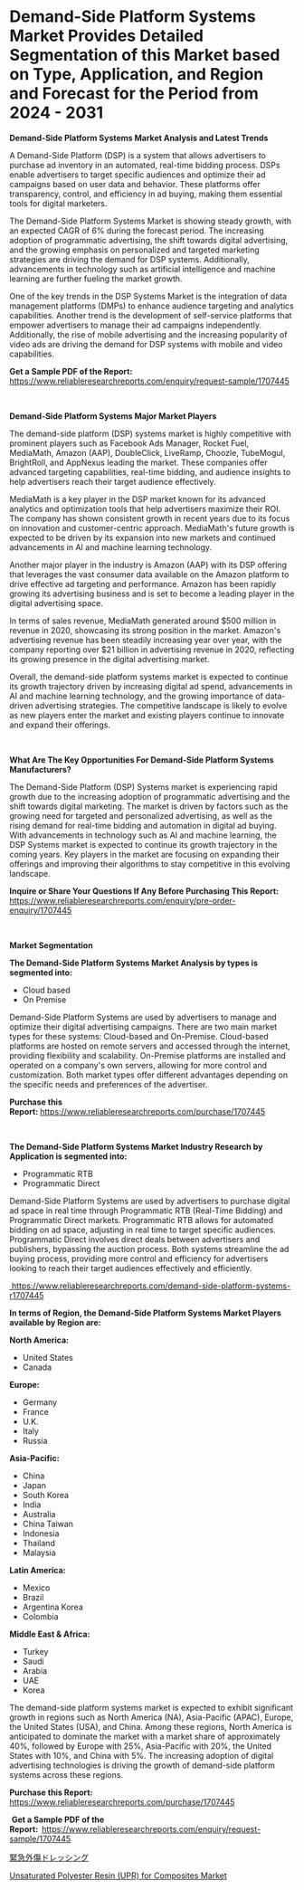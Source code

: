 <p><h1>Demand-Side Platform Systems Market Provides Detailed Segmentation of this Market based on Type, Application, and Region and Forecast for the Period from 2024 - 2031</h1></p><p><strong>Demand-Side Platform Systems Market Analysis and Latest Trends</strong></p>
<p><p>A Demand-Side Platform (DSP) is a system that allows advertisers to purchase ad inventory in an automated, real-time bidding process. DSPs enable advertisers to target specific audiences and optimize their ad campaigns based on user data and behavior. These platforms offer transparency, control, and efficiency in ad buying, making them essential tools for digital marketers.</p><p>The Demand-Side Platform Systems Market is showing steady growth, with an expected CAGR of 6% during the forecast period. The increasing adoption of programmatic advertising, the shift towards digital advertising, and the growing emphasis on personalized and targeted marketing strategies are driving the demand for DSP systems. Additionally, advancements in technology such as artificial intelligence and machine learning are further fueling the market growth.</p><p>One of the key trends in the DSP Systems Market is the integration of data management platforms (DMPs) to enhance audience targeting and analytics capabilities. Another trend is the development of self-service platforms that empower advertisers to manage their ad campaigns independently. Additionally, the rise of mobile advertising and the increasing popularity of video ads are driving the demand for DSP systems with mobile and video capabilities.</p></p>
<p><strong>Get a Sample PDF of the Report:&nbsp;</strong> <a href="https://www.reliableresearchreports.com/enquiry/request-sample/1707445">https://www.reliableresearchreports.com/enquiry/request-sample/1707445</a></p>
<p>&nbsp;</p>
<p><strong>Demand-Side Platform Systems Major Market Players</strong></p>
<p><p>The demand-side platform (DSP) systems market is highly competitive with prominent players such as Facebook Ads Manager, Rocket Fuel, MediaMath, Amazon (AAP), DoubleClick, LiveRamp, Choozle, TubeMogul, BrightRoll, and AppNexus leading the market. These companies offer advanced targeting capabilities, real-time bidding, and audience insights to help advertisers reach their target audience effectively.</p><p>MediaMath is a key player in the DSP market known for its advanced analytics and optimization tools that help advertisers maximize their ROI. The company has shown consistent growth in recent years due to its focus on innovation and customer-centric approach. MediaMath's future growth is expected to be driven by its expansion into new markets and continued advancements in AI and machine learning technology.</p><p>Another major player in the industry is Amazon (AAP) with its DSP offering that leverages the vast consumer data available on the Amazon platform to drive effective ad targeting and performance. Amazon has been rapidly growing its advertising business and is set to become a leading player in the digital advertising space.</p><p>In terms of sales revenue, MediaMath generated around $500 million in revenue in 2020, showcasing its strong position in the market. Amazon's advertising revenue has been steadily increasing year over year, with the company reporting over $21 billion in advertising revenue in 2020, reflecting its growing presence in the digital advertising market.</p><p>Overall, the demand-side platform systems market is expected to continue its growth trajectory driven by increasing digital ad spend, advancements in AI and machine learning technology, and the growing importance of data-driven advertising strategies. The competitive landscape is likely to evolve as new players enter the market and existing players continue to innovate and expand their offerings.</p></p>
<p>&nbsp;</p>
<p><strong>What Are The Key Opportunities For Demand-Side Platform Systems Manufacturers?</strong></p>
<p><p>The Demand-Side Platform (DSP) Systems market is experiencing rapid growth due to the increasing adoption of programmatic advertising and the shift towards digital marketing. The market is driven by factors such as the growing need for targeted and personalized advertising, as well as the rising demand for real-time bidding and automation in digital ad buying. With advancements in technology such as AI and machine learning, the DSP Systems market is expected to continue its growth trajectory in the coming years. Key players in the market are focusing on expanding their offerings and improving their algorithms to stay competitive in this evolving landscape.</p></p>
<p><strong>Inquire or Share Your Questions If Any Before Purchasing This Report:</strong> <a href="https://www.reliableresearchreports.com/enquiry/pre-order-enquiry/1707445">https://www.reliableresearchreports.com/enquiry/pre-order-enquiry/1707445</a></p>
<p>&nbsp;</p>
<p><strong>Market Segmentation</strong></p>
<p><strong>The Demand-Side Platform Systems Market Analysis by types is segmented into:</strong></p>
<p><ul><li>Cloud based</li><li>On Premise</li></ul></p>
<p><p>Demand-Side Platform Systems are used by advertisers to manage and optimize their digital advertising campaigns. There are two main market types for these systems: Cloud-based and On-Premise. Cloud-based platforms are hosted on remote servers and accessed through the internet, providing flexibility and scalability. On-Premise platforms are installed and operated on a company's own servers, allowing for more control and customization. Both market types offer different advantages depending on the specific needs and preferences of the advertiser.</p></p>
<p><strong>Purchase this Report:&nbsp;</strong><a href="https://www.reliableresearchreports.com/purchase/1707445">https://www.reliableresearchreports.com/purchase/1707445</a></p>
<p>&nbsp;</p>
<p><strong>The Demand-Side Platform Systems Market Industry Research by Application is segmented into:</strong></p>
<p><ul><li>Programmatic RTB</li><li>Programmatic Direct</li></ul></p>
<p><p>Demand-Side Platform Systems are used by advertisers to purchase digital ad space in real time through Programmatic RTB (Real-Time Bidding) and Programmatic Direct markets. Programmatic RTB allows for automated bidding on ad space, adjusting in real time to target specific audiences. Programmatic Direct involves direct deals between advertisers and publishers, bypassing the auction process. Both systems streamline the ad buying process, providing more control and efficiency for advertisers looking to reach their target audiences effectively and efficiently.</p></p>
<p><a href="https://www.reliableresearchreports.com/demand-side-platform-systems-r1707445">&nbsp;https://www.reliableresearchreports.com/demand-side-platform-systems-r1707445</a></p>
<p><strong>In terms of Region, the Demand-Side Platform Systems Market Players available by Region are:</strong></p>
<p>
    <p> <strong> North America: </strong>
        <ul>
            <li>United States</li>
            <li>Canada</li>
        </ul>
        </p> 
    <p> <strong> Europe: </strong>
        <ul>
            <li>Germany</li>
            <li>France</li>
            <li>U.K.</li>
            <li>Italy</li>
            <li>Russia</li>
        </ul>
        </p> 
    <p> <strong> Asia-Pacific: </strong>
        <ul>
            <li>China</li>
            <li>Japan</li>
            <li>South Korea</li>
            <li>India</li>
            <li>Australia</li>
            <li>China Taiwan</li>
            <li>Indonesia</li>
            <li>Thailand</li>
            <li>Malaysia</li>
        </ul>
        </p> 
    <p> <strong> Latin America: </strong>
        <ul>
            <li>Mexico</li>
            <li>Brazil</li>
            <li>Argentina Korea</li>
            <li>Colombia</li>
        </ul>
        </p> 
    <p> <strong> Middle East & Africa: </strong>
        <ul>
            <li>Turkey</li>
            <li>Saudi</li>
            <li>Arabia</li>
            <li>UAE</li>
            <li>Korea</li>
        </ul>
    </p>
    </p>
<p><p>The demand-side platform systems market is expected to exhibit significant growth in regions such as North America (NA), Asia-Pacific (APAC), Europe, the United States (USA), and China. Among these regions, North America is anticipated to dominate the market with a market share of approximately 40%, followed by Europe with 25%, Asia-Pacific with 20%, the United States with 10%, and China with 5%. The increasing adoption of digital advertising technologies is driving the growth of demand-side platform systems across these regions.</p></p>
<p><strong>Purchase this Report: </strong><a href="https://www.reliableresearchreports.com/purchase/1707445">https://www.reliableresearchreports.com/purchase/1707445</a></p>
<p>&nbsp;<strong>Get a Sample PDF of the Report:&nbsp;&nbsp;</strong><a href="https://www.reliableresearchreports.com/enquiry/request-sample/1707445">https://www.reliableresearchreports.com/enquiry/request-sample/1707445</a></p>
<p><strong></strong></p>
<p><p><a href="https://github.com/RodHoppe07/Market-Research-Report-List-2/blob/main/7551295126654.md">緊急外傷ドレッシング</a></p><p><a href="https://github.com/chabibjrq/Market-Research-Report-List-1/blob/main/unsaturated-polyester-resin-upr-for-composites-market.md">Unsaturated Polyester Resin (UPR) for Composites Market</a></p></p>